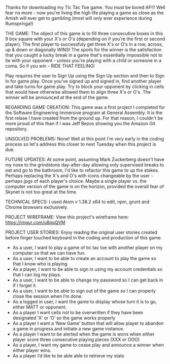Thanks for downloading my Tic Tac Toe game.  You must be bored AF!!!
Well fear no more - now you're living the high life playing a game as close
as the Amish will ever get to gambling (most will only ever experience during
Rumspringa!)

THE GAME:
The object of this game is to fill three consecutive boxes in this 9 box square
with your X's or O's (depending on if you're the first or second player).  The
 first player to successfuly get three X's or O's in a row, across, up & down or
 diagonally WINS!  The spoils for the winner is the satisfaction that you caught
 a lucky break in a game that's essentially impossible not to tie with your
 opponent - unless you're playing with a child or someone in a coma.  So if you
 win - RIDE THAT FEELING!

 Play requires the user to Sign Up using the Sign Up section and then to Sign In
 for game play. Once you've signed up and signed in, find another player and
 take turns for game play. Try to block your opponent by clicking in cells that
 would have otherwise allowed them to align three X's or O's.  The winner will
 be announced at the end of the game.

REGARDING GAME CREATION:
This game was a first project I completed for the Software Engineering Immersive
program at General Assembly.  It is the first relase I have created from the
ground up.  For that reason, I couldn't be more proud of this than if I was
Jeff Bezos showing you the Amazon Git repository.

UNSOLVED PROBLEMS: None!  Well at this point I'm very early in the coding process
so let's address this closer to next Tuesday when this project is due.

FUTURE UPDATES: At some point, assuming Mark Zuckerberg doesn't have my nose to
the grindstone day-after-day allowing only supervised breaks to eat and go to
the bathroom, I'd like to refactor this game to up the stakes. Perhaps replacing
the X's and O's with icons changeable by the user - perhaps jpgs of each player's
choice.  Maybe a single player vs. the computer version of the game is on the
horizon, provided the overall fear of Skynet is not too great at the time.

TECHNICAL SPECS:
I used Atom v 1.38.2 x64 to edit, npm, grunt and Chrome browsers exclusively.

PROJECT WIREFRAME:
View this project's wireframe here: https://imgur.com/u8ppQVM

PROJECT USER STORIES:
Enjoy reading the original user stories created before finger touched keyboard in
the coding and production of this game.

- As a user, I want to play a game of tic tac toe with another player on my
computer so that we can have fun.
- As a user, I want to be able to create an account to play the game so that I
know who is playing.
- As a player, I want to be able to sign in using my account credentials so that
I can log my plays.
- As a user, I want to be able to change my password so I can get back in if I
forget it.
- As a user, I want to be able to sign out of the game so I can properly close
the session when I’m done.
- As a logged in user, I want the game to display whose turn it is to go,
either MATT or opponent.
- As a player I want cells not to be overwritten if they have been designated
‘X’ or ‘O’ so the game works properly
- As a player I want a ‘New Game’ button that will allow player to abandon a
game in progress and initiate a new game instance.
- As a player I want to be alerted when the game is wons when either player
score three consecutive playing pieces (XXX or OOO)
- As a player, I want my game to cease play and announce a winner when either
player wins.
- As a player I’d like to be able able to retrieve my stats
